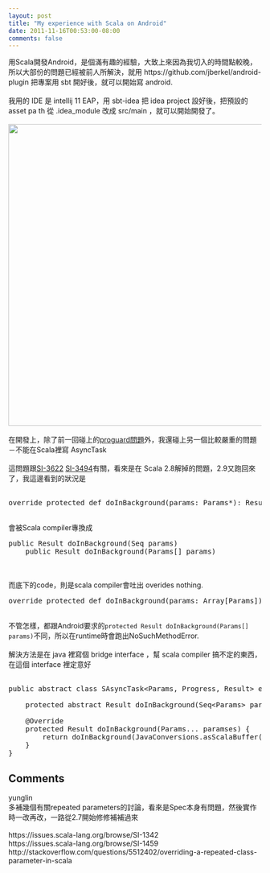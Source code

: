 ```yaml
---
layout: post
title: "My experience with Scala on Android"
date: 2011-11-16T00:53:00-08:00
comments: false
---
```


<div class='post'>
用Scala開發Android，是個滿有趣的經驗，大致上來因為我切入的時間點較晚，所以大部份的問題已經被前人所解決，就用 https://github.com/jberkel/android-plugin 把專案用 sbt 開好後，就可以開始寫 android.<br /><br />我用的 IDE 是 intellij 11 EAP，用 sbt-idea 把 idea project 設好後，把預設的 asset pa th 從 .idea_module 改成 src/main ，就可以開始開發了。<br /><br /><div class="separator" style="clear: both; text-align: center;"><a href="http://4.bp.blogspot.com/-OQlhhS6AeRY/TsNxXNa-1FI/AAAAAAAAC9A/H23HPm8vOy4/s1600/Screen%2Bshot%2B2011-11-16%2Bat%2B4.15.56%2BPM.png" imageanchor="1" style=""><img border="0" width="600" src="http://4.bp.blogspot.com/-OQlhhS6AeRY/TsNxXNa-1FI/AAAAAAAAC9A/H23HPm8vOy4/s1600/Screen%2Bshot%2B2011-11-16%2Bat%2B4.15.56%2BPM.png" /></a></div><br />在開發上，除了前一回碰上的<a href="http://blog.yunglinho.com/2011/11/data-modeling-with-jackson-json-and_5795.html">proguard問題</a>外，我還碰上另一個比較嚴重的問題－不能在Scala裡寫 AsyncTask<br /><br />這問題跟<a href="https://issues.scala-lang.org/browse/SI-3622">SI-3622</a> <a href="https://issues.scala-lang.org/browse/SI-3494">SI-3494</a>有關，看來是在 Scala 2.8解掉的問題，2.9又跑回來了，我這邊看到的狀況是<br /><br /><pre class="brush: scala">override protected def doInBackground(params: Params*): Result<br /></pre><br />會被Scala compiler專換成<br /><pre class="brush: java">public Result doInBackground(Seq params)<br />    public Result doInBackground(Params[] params)<br /></pre><br /><br />而底下的code，則是scala compiler會吐出 overides nothing.<br /><pre class="brush: scala">override protected def doInBackground(params: Array[Params]): Result<br /></pre><br />不管怎樣，都跟Android要求的<code>protected Result doInBackground(Params[] params)</code>不同，所以在runtime時會跑出NoSuchMethodError.<br /><br />解決方法是在 java 裡寫個 bridge interface ，幫 scala compiler 搞不定的東西，在這個 interface 裡定意好<br /><br /><pre class="brush: java">public abstract class SAsyncTask&lt;Params, Progress, Result> extends AsyncTask&lt;Params, Progress, Result> {<br /><br />    protected abstract Result doInBackground(Seq&lt;Params> params);<br /><br />    @Override<br />    protected Result doInBackground(Params... paramses) {<br />        return doInBackground(JavaConversions.asScalaBuffer(Arrays.asList(paramses)));<br />    }<br />}<br /></pre></div>
<h2>Comments</h2>
<div class='comments'>
<div class='comment'>
<div class='author'>yunglin</div>
<div class='content'>
多補幾個有關repeated parameters的討論，看來是Spec本身有問題，然後實作時一改再改，一路從2.7開始修修補補過來<br /><br />https://issues.scala-lang.org/browse/SI-1342<br />https://issues.scala-lang.org/browse/SI-1459<br />http://stackoverflow.com/questions/5512402/overriding-a-repeated-class-parameter-in-scala</div>
</div>
</div>
